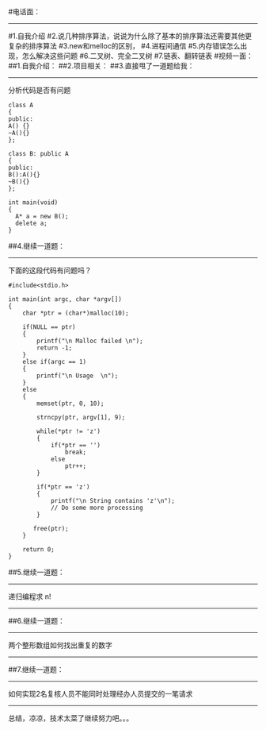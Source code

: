 #电话面：
___
#1.自我介绍
#2.说几种排序算法，说说为什么除了基本的排序算法还需要其他更复杂的排序算法
#3.new和melloc的区别，
#4.进程间通信
#5.内存错误怎么出现，怎么解决这些问题
#6.二叉树、完全二叉树
#7.链表、翻转链表
#视频一面：
##1.自我介绍：
##2.项目相关：
##3.直接甩了一道题给我：
___
分析代码是否有问题
```
class A
{
public:
A() {}
~A(){}
};

class B: public A
{
public:
B():A(){}
~B(){}
};

int main(void)
{
  A* a = new B();
  delete a;
}
```
##4.继续一道题：
___
下面的这段代码有问题吗？
```
#include<stdio.h>

int main(int argc, char *argv[])
{
    char *ptr = (char*)malloc(10);

    if(NULL == ptr)
    {
        printf("\n Malloc failed \n");
        return -1;
    }
    else if(argc == 1)
    {
        printf("\n Usage  \n");
    }
    else
    {
        memset(ptr, 0, 10);

        strncpy(ptr, argv[1], 9);

        while(*ptr != 'z')
        {
            if(*ptr == '')
                break;
            else
                ptr++;
        }

        if(*ptr == 'z')
        {
            printf("\n String contains 'z'\n");
            // Do some more processing
        }

       free(ptr);
    }

    return 0;
}
```
##5.继续一道题：
___
递归编程求 n!
___
##6.继续一道题：
___
两个整形数组如何找出重复的数字
___
##7.继续一道题：
___
如何实现2名复核人员不能同时处理经办人员提交的一笔请求
___

总结，凉凉，技术太菜了继续努力吧。。。
